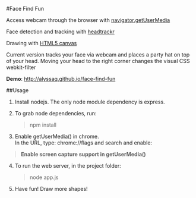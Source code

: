#Face Find Fun

Access webcam through the browser with [navigator.getUserMedia](https://developer.mozilla.org/en-US/docs/Web/API/Navigator.getUserMedia)   

Face detection and tracking with [headtrackr](https://github.com/auduno/headtrackr)  

Drawing with [HTML5 canvas](http://www.html5canvastutorials.com/tutorials/html5-canvas-tutorials-introduction/)

Current version tracks your face via webcam and places a party hat on top of your head.
Moving your head to the right corner changes the visual CSS webkit-filter

**Demo**:  http://alyssaq.github.io/face-find-fun

##Usage
1) Install nodejs. The only node module dependency is express.   
2) To grab node dependencies, run:

    > npm install  

3) Enable getUserMedia() in chrome.   
In the URL, type: chrome://flags and search and enable: 
   
> **Enable screen capture support in getUserMedia()**
       
4) To run the web server, in the project folder:

    > node app.js

5) Have fun! Draw more shapes!
